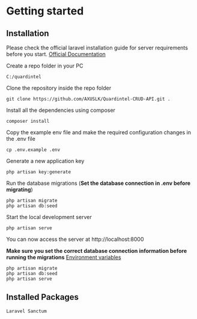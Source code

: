 # Getting started

## Installation

Please check the official laravel installation guide for server requirements before you start. [Official Documentation](https://laravel.com/docs/11.x)

Create a repo folder in your PC

    C:/quardintel

Clone the repository inside the repo folder

    git clone https://github.com/AXUSLK/Quardintel-CRUD-API.git .

Install all the dependencies using composer

    composer install

Copy the example env file and make the required configuration changes in the .env file

    cp .env.example .env

Generate a new application key

    php artisan key:generate

Run the database migrations (**Set the database connection in .env before migrating**)

    php artisan migrate
    php artisan db:seed

Start the local development server

    php artisan serve

You can now access the server at http://localhost:8000
    
**Make sure you set the correct database connection information before running the migrations** [Environment variables](#environment-variables)

    php artisan migrate
    php artisan db:seed
    php artisan serve
    
## Installed Packages

```
Laravel Sanctum

```
